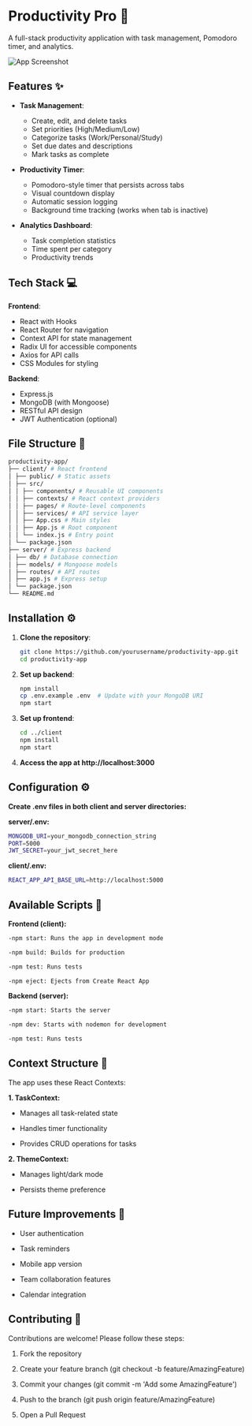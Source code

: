 # Productivity Pro 🚀

A full-stack productivity application with task management, Pomodoro timer, and analytics.

![App Screenshot](/client/public/screenshot.png) <!-- Add your screenshot here -->

## Features ✨

- **Task Management**:
  - Create, edit, and delete tasks
  - Set priorities (High/Medium/Low)
  - Categorize tasks (Work/Personal/Study)
  - Set due dates and descriptions
  - Mark tasks as complete

- **Productivity Timer**:
  - Pomodoro-style timer that persists across tabs
  - Visual countdown display
  - Automatic session logging
  - Background time tracking (works when tab is inactive)

- **Analytics Dashboard**:
  - Task completion statistics
  - Time spent per category
  - Productivity trends

## Tech Stack 💻

**Frontend**:
- React with Hooks
- React Router for navigation
- Context API for state management
- Radix UI for accessible components
- Axios for API calls
- CSS Modules for styling

**Backend**:
- Express.js
- MongoDB (with Mongoose)
- RESTful API design
- JWT Authentication (optional)

## File Structure 📁
```bash
productivity-app/
├── client/ # React frontend
│ ├── public/ # Static assets
│ ├── src/
│ │ ├── components/ # Reusable UI components
│ │ ├── contexts/ # React context providers
│ │ ├── pages/ # Route-level components
│ │ ├── services/ # API service layer
│ │ ├── App.css # Main styles
│ │ ├── App.js # Root component
│ │ └── index.js # Entry point
│ └── package.json
├── server/ # Express backend
│ ├── db/ # Database connection
│ ├── models/ # Mongoose models
│ ├── routes/ # API routes
│ ├── app.js # Express setup
│ └── package.json
└── README.md

  ```
## Installation ⚙️

1. **Clone the repository**:
   ```bash
   git clone https://github.com/yourusername/productivity-app.git
   cd productivity-app
   ```
2. **Set up backend**:
     ```bash 
    npm install
    cp .env.example .env  # Update with your MongoDB URI
    npm start
    ```
3. **Set up frontend**:
     ```bash
     cd ../client
    npm install
    npm start
    ```
4. **Access the app at http://localhost:3000**

## Configuration ⚙️

**Create .env files in both client and server directories:**

**server/.env:**
  ```bash
  MONGODB_URI=your_mongodb_connection_string
  PORT=5000
  JWT_SECRET=your_jwt_secret_here
  ```
**client/.env:**
  ```bash
  REACT_APP_API_BASE_URL=http://localhost:5000
 ```

## Available Scripts 📜

**Frontend (client):**
  ```bash
-npm start: Runs the app in development mode

-npm build: Builds for production

-npm test: Runs tests

-npm eject: Ejects from Create React App
 ```
**Backend (server):**

  ```bash
-npm start: Starts the server

-npm dev: Starts with nodemon for development

-npm test: Runs tests
```

## Context Structure 🧠
The app uses these React Contexts:

**1. TaskContext:**

   - Manages all task-related state

   - Handles timer functionality

   - Provides CRUD operations for tasks

**2. ThemeContext:**

   - Manages light/dark mode

   - Persists theme preference


## Future Improvements 🔮

- User authentication

- Task reminders

- Mobile app version

- Team collaboration features

- Calendar integration

## Contributing 🤝

Contributions are welcome! Please follow these steps:

1. Fork the repository

2. Create your feature branch (git checkout -b feature/AmazingFeature)

3. Commit your changes (git commit -m 'Add some AmazingFeature')

4. Push to the branch (git push origin feature/AmazingFeature)

5. Open a Pull Request

